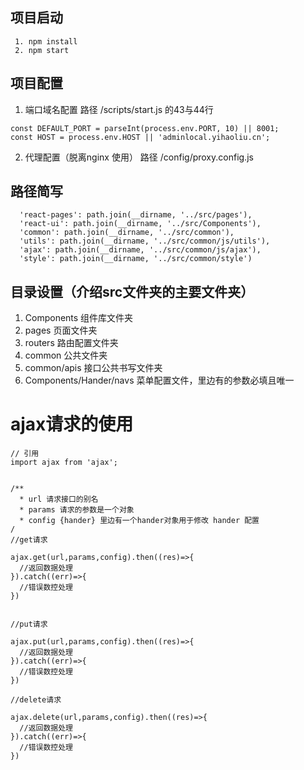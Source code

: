 
## 项目启动
```
 1. npm install
 2. npm start
```
## 项目配置

1. 端口域名配置
  路径 /scripts/start.js
  的43与44行
  ```
  const DEFAULT_PORT = parseInt(process.env.PORT, 10) || 8001;
  const HOST = process.env.HOST || 'adminlocal.yihaoliu.cn';
  ```
2. 代理配置（脱离nginx 使用）
  路径 /config/proxy.config.js
  
## 路径简写
```
  'react-pages': path.join(__dirname, '../src/pages'),
  'react-ui': path.join(__dirname, '../src/Components'),
  'common': path.join(__dirname, '../src/common'),
  'utils': path.join(__dirname, '../src/common/js/utils'),
  'ajax': path.join(__dirname, '../src/common/js/ajax'),
  'style': path.join(__dirname, '../src/common/style')
```
## 目录设置（介绍src文件夹的主要文件夹）
1. Components 组件库文件夹
2. pages 页面文件夹
3. routers 路由配置文件夹
4. common 公共文件夹
5. common/apis 接口公共书写文件夹
6. Components/Hander/navs 菜单配置文件，里边有的参数必填且唯一


# ajax请求的使用

```
// 引用
import ajax from 'ajax';


/**
  * url 请求接口的别名
  * params 请求的参数是一个对象
  * config {hander} 里边有一个hander对象用于修改 hander 配置
/
//get请求

ajax.get(url,params,config).then((res)=>{
  //返回数据处理
}).catch((err)=>{
  //错误数控处理
})


//put请求

ajax.put(url,params,config).then((res)=>{
  //返回数据处理
}).catch((err)=>{
  //错误数控处理
})

//delete请求

ajax.delete(url,params,config).then((res)=>{
  //返回数据处理
}).catch((err)=>{
  //错误数控处理
})
```

